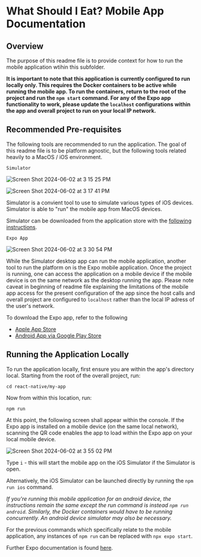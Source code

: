 # What Should I Eat? Mobile App Documentation

## Overview

The purpose of this readme file is to provide context for how to run the mobile application wtihin this subfolder. 

**It is important to note that this application is currently configured to run locally only. 
This requires the Docker containers to be active while running the mobile app. To run the containers, return to the root of the project and run the `npm start` command.
For any of the Expo app functionality to work, please update the `localhost` configurations within the app and overall project to run on your local IP network.**

## Recommended Pre-requisites

The following tools are recommended to run the application. 
The goal of this readme file is to be platform agnostic, but the following tools related heavily to a MacOS / iOS environment.

`Simulator`

![Screen Shot 2024-06-02 at 3 15 25 PM](https://github.com/torieee/WSIE/assets/122702221/128680e0-516c-476f-bce4-6506eb43dd99)

![Screen Shot 2024-06-02 at 3 17 41 PM](https://github.com/torieee/WSIE/assets/122702221/9feae954-11c8-47de-aafe-72047407ad98)

Simulator is a convient tool to use to simulate various types of iOS devices. Simulator is able to "run" the mobile app from MacOS devices.

Simulator can be downloaded from the application store with the [following instructions](https://developer.apple.com/documentation/safari-developer-tools/installing-xcode-and-simulators).

`Expo App`

![Screen Shot 2024-06-02 at 3 30 54 PM](https://github.com/torieee/WSIE/assets/122702221/515e06b5-fdc7-4ba2-b84f-1466daa62329)

While the Simulator desktop app can run the mobile application, another tool to run the platform on is the Expo mobile application. Once the project is running, one can access the application on a mobile device if the mobile device is on the same network as the desktop running the app. Please note caveat in beginning of readme file explaining the limitations of the mobile app access for the present configuration of the app since the host calls and overall project are configured to `localhost` rather than the local IP adress of the user's network.

To download the Expo app, refer to the following
- [Apple App Store](https://apps.apple.com/us/app/expo-go/id982107779)
- [Android App via Google Play Store](https://play.google.com/store/apps/details?id=host.exp.exponent&hl=en_US&pli=1)

## Running the Application Locally

To run the application locally, first ensure you are within the app's directory local. Starting from the root of the overall project, run:

`cd react-native/my-app`

Now from within this location, run:

`npm run`

At this point, the following screen shall appear within the console. If the Expo app is installed on a mobile device (on the same local network), scanning the QR code enables the app to load within the Expo app on your local mobile device.

![Screen Shot 2024-06-02 at 3 55 02 PM](https://github.com/torieee/WSIE/assets/122702221/6b3124a4-cfbc-4d26-a3ee-d843e89d258f)

Type `i` - this will start the mobile app on the iOS Simulator if the Simulator is open. 

Alternatively, the iOS Simulator can be launched directly by running the `npm run ios` command.

*If you're running this mobile application for an android device, the instructions remain the same except the run command is instead `npm run android`. Similarly, the Docker containers would have to be running concurrently. An android device simulator may also be necessary.*

For the previous commands which specifically relate to the mobile application, any instances of `npm run` can be replaced with `npx expo start`.

Further Expo documentation is found [here](https://docs.expo.dev/).
